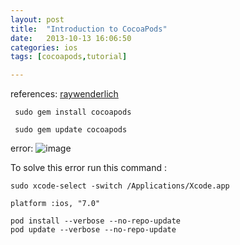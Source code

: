 ```yaml
---
layout: post
title:  "Introduction to CocoaPods"
date:   2013-10-13 16:06:50
categories: ios
tags: [cocoapods,tutorial]

---
```

references: [raywenderlich](http://www.raywenderlich.com/12139/introduction-to-cocoapods)




	 sudo gem install cocoapods

	 sudo gem update cocoapods


error:
![image](http://www.dasdoc.com/uploads/origin/201310/131615156.png)

To solve this error 
run this command :

	sudo xcode-select -switch /Applications/Xcode.app
	

`platform :ios, "7.0"`


	pod install --verbose --no-repo-update
	pod update --verbose --no-repo-update
